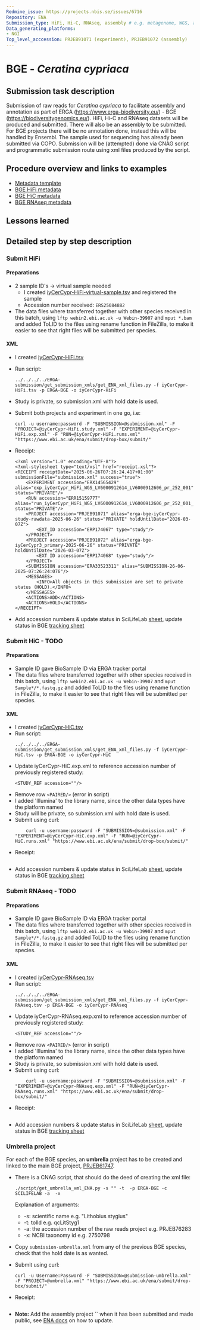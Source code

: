 ```yaml
---
Redmine_issue: https://projects.nbis.se/issues/6716
Repository: ENA
Submission_type: HiFi, Hi-C, RNAseq, assembly # e.g. metagenome, WGS, assembly, - IF RELEVANT
Data_generating_platforms:
- NGI
Top_level_acccession: PRJEB91071 (experiment), PRJEB91072 (assembly)
---
```


# BGE - *Ceratina cypriaca*

## Submission task description
Submission of raw reads for *Ceratina cypriaca* to facilitate assembly and annotation as part of ERGA (https://www.erga-biodiversity.eu/) - BGE (https://biodiversitygenomics.eu/). HiFi, Hi-C and RNAseq datasets will be produced and submitted. There will also be an assembly to be submitted. For BGE projects there will be no annotation done, instead this will be handled by Ensembl. The sample used for sequencing has already been submitted via COPO.
Submission will be (attempted) done via CNAG script and programmatic submission route using xml files produced by the script.

## Procedure overview and links to examples

* [Metadata template](./data/BGE-Ceratina-cypriaca-metadata.xlsx)
* [BGE HiFi metadata](./data/iyCerCypr-HiFi.tsv)
* [BGE HiC metadata](./data/iyCerCypr-HiC.tsv)
* [BGE RNAseq metadata](./data/iyCerCypr-RNAseq.tsv)

## Lessons learned
<!-- What went well? What did not went so well? What would you have done differently? -->

## Detailed step by step description

### Submit HiFi
#### Preparations
* 2 sample ID's -> virtual sample needed
    * I created [iyCerCypr-HiFi-virtual-sample.tsv](./data/iyCerCypr-HiFi-virtual-sample.tsv) and registered the sample
    * Accession number received: `ERS25084882` 
* The data files where transferred together with other species received in this batch, using `lftp webin2.ebi.ac.uk -u Webin-39907` and `mput *.bam` and added ToLID to the files using rename function in FileZilla, to make it easier to see that right files will be submitted per species.
#### XML
* I created [iyCerCypr-HiFi.tsv](./data/iyCerCypr-HiFi.tsv)
* Run script:
    ```
    ../../../../ERGA-submission/get_submission_xmls/get_ENA_xml_files.py -f iyCerCypr-HiFi.tsv -p ERGA-BGE -o iyCerCypr-HiFi
    ```

* Study is private, so submission.xml with hold date is used.

* Submit both projects and experiment in one go, i.e:
    ```
    curl -u username:password -F "SUBMISSION=@submission.xml" -F "PROJECT=@iyCerCypr-HiFi.study.xml" -F "EXPERIMENT=@iyCerCypr-HiFi.exp.xml" -F "RUN=@iyCerCypr-HiFi.runs.xml" "https://www.ebi.ac.uk/ena/submit/drop-box/submit/"
    ```
* Receipt:
    ```
    <?xml version="1.0" encoding="UTF-8"?>
    <?xml-stylesheet type="text/xsl" href="receipt.xsl"?>
    <RECEIPT receiptDate="2025-06-26T07:26:24.417+01:00" submissionFile="submission.xml" success="true">
        <EXPERIMENT accession="ERX14565429" alias="exp_iyCerCypr_HiFi_WGS_LV6000912614_LV6000912606_pr_252_001" status="PRIVATE"/>
        <RUN accession="ERR15159777" alias="run_iyCerCypr_HiFi_WGS_LV6000912614_LV6000912606_pr_252_001_bam_1" status="PRIVATE"/>
        <PROJECT accession="PRJEB91071" alias="erga-bge-iyCerCypr-study-rawdata-2025-06-26" status="PRIVATE" holdUntilDate="2026-03-07Z">
            <EXT_ID accession="ERP174067" type="study"/>
        </PROJECT>
        <PROJECT accession="PRJEB91072" alias="erga-bge-iyCerCypr3_primary-2025-06-26" status="PRIVATE" holdUntilDate="2026-03-07Z">
            <EXT_ID accession="ERP174068" type="study"/>
        </PROJECT>
        <SUBMISSION accession="ERA33523311" alias="SUBMISSION-26-06-2025-07:26:24:076"/>
        <MESSAGES>
            <INFO>All objects in this submission are set to private status (HOLD).</INFO>
        </MESSAGES>
        <ACTIONS>ADD</ACTIONS>
        <ACTIONS>HOLD</ACTIONS>
    </RECEIPT>    
    ```
* Add accession numbers & update status in SciLifeLab [sheet](https://docs.google.com/spreadsheets/d/1mSuL_qGffscer7G1FaiEOdyR68igscJB0CjDNSCNsvg/), update status in BGE [tracking sheet](https://docs.google.com/spreadsheets/d/1IXEyg-XZfwKOtXBHAyJhJIqkmwHhaMn5uXd8GyXHSpY/)

### Submit HiC - **TODO**
#### Preparations
* Sample ID gave BioSample ID via ERGA tracker portal
* The data files where transferred together with other species received in this batch, using `lftp webin2.ebi.ac.uk -u Webin-39907` and `mput Sample*/*.fastq.gz` and added ToLID to the files using rename function in FileZilla, to make it easier to see that right files will be submitted per species.

#### XML
* I created [iyCerCypr-HiC.tsv](./data/iyCerCypr-HiC.tsv)
* Run script:
    ```
    ../../../../ERGA-submission/get_submission_xmls/get_ENA_xml_files.py -f iyCerCypr-HiC.tsv -p ERGA-BGE -o iyCerCypr-HiC
    ```
* Update iyCerCypr-HiC.exp.xml to reference accession number of previously registered study:
    ```
    <STUDY_REF accession=""/>
    ```
* Remove row `<PAIRED/>` (error in script)
* I added 'Illumina' to the library name, since the other data types have the platform named
* Study will be private, so submission.xml with hold date is used.
* Submit using curl:
    ```
        curl -u username:password -F "SUBMISSION=@submission.xml" -F "EXPERIMENT=@iyCerCypr-HiC.exp.xml" -F "RUN=@iyCerCypr-HiC.runs.xml" "https://www.ebi.ac.uk/ena/submit/drop-box/submit/"
    ```
* Receipt:
    ```

    ```
* Add accession numbers & update status in SciLifeLab [sheet](https://docs.google.com/spreadsheets/d/1mSuL_qGffscer7G1FaiEOdyR68igscJB0CjDNSCNsvg/), update status in BGE [tracking sheet](https://docs.google.com/spreadsheets/d/1IXEyg-XZfwKOtXBHAyJhJIqkmwHhaMn5uXd8GyXHSpY/)

### Submit RNAseq - **TODO**
#### Preparations
* Sample ID gave BioSample ID via ERGA tracker portal
* The data files where transferred together with other species received in this batch, using `lftp webin2.ebi.ac.uk -u Webin-39907` and `mput Sample*/*.fastq.gz` and added ToLID to the files using rename function in FileZilla, to make it easier to see that right files will be submitted per species.

#### XML
* I created [iyCerCypr-RNAseq.tsv](./data/iyCerCypr-RNAseq.tsv)
* Run script:
    ```
    ../../../../ERGA-submission/get_submission_xmls/get_ENA_xml_files.py -f iyCerCypr-RNAseq.tsv -p ERGA-BGE -o iyCerCypr-RNAseq
    ```
* Update iyCerCypr-RNAseq.exp.xml to reference accession number of previously registered study:
    ```
    <STUDY_REF accession=""/>
    ```
* Remove row `<PAIRED/>` (error in script)
* I added 'Illumina' to the library name, since the other data types have the platform named
* Study is private, so submission.xml with hold date is used.
* Submit using curl:
    ```
        curl -u username:password -F "SUBMISSION=@submission.xml" -F "EXPERIMENT=@iyCerCypr-RNAseq.exp.xml" -F "RUN=@iyCerCypr-RNAseq.runs.xml" "https://www.ebi.ac.uk/ena/submit/drop-box/submit/"
    ```
* Receipt:
    ```

    ```
* Add accession numbers & update status in SciLifeLab [sheet](https://docs.google.com/spreadsheets/d/1mSuL_qGffscer7G1FaiEOdyR68igscJB0CjDNSCNsvg/), update status in BGE [tracking sheet](https://docs.google.com/spreadsheets/d/1IXEyg-XZfwKOtXBHAyJhJIqkmwHhaMn5uXd8GyXHSpY/)

### Umbrella project
For each of the BGE species, an **umbrella** project has to be created and linked to the main BGE project, [PRJEB61747](https://www.ebi.ac.uk/ena/browser/view/PRJEB61747).

* There is a CNAG script, that should do the deed of creating the xml file:
    ```
    ./script/get_umbrella_xml_ENA.py -s "" -t  -p ERGA-BGE -c SCILIFELAB -a  -x 
    ```
    Explanation of arguments:
    * -s: scientific name e.g. "Lithobius stygius"
    * -t: tolId e.g. qcLitStyg1
    * -a: the accession number of the raw reads project e.g. PRJEB76283
    * -x: NCBI taxonomy id e.g. 2750798

* Copy `submission-umbrella.xml` from any of the previous BGE species, check that the hold date is as wanted.
* Submit using curl:
    ```
    curl -u Username:Password -F "SUBMISSION=@submission-umbrella.xml" -F "PROJECT=@umbrella.xml" "https://www.ebi.ac.uk/ena/submit/drop-box/submit/"
    ```
* Receipt:
    ```
    
    ```
* **Note:** Add the assembly project `` when it has been submitted and made public, see [ENA docs](https://ena-docs.readthedocs.io/en/latest/faq/umbrella.html#adding-children-to-an-umbrella) on how to update.

